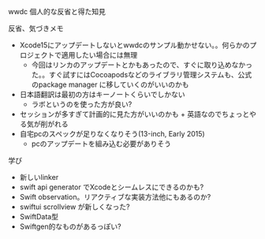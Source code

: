 wwdc 個人的な反省と得た知見

反省、気づきメモ

- Xcode15にアップデートしないとwwdcのサンプル動かせない。。何らかのプロジェクトで適用したい場合には無理
  - 今回はリンカのアップデートとかもあったので、すぐに取り込めなかった。。すぐ試すにはCocoapodsなどのライブラリ管理システムも、公式のpackage manager に移していくのがいいのかも
- 日本語翻訳は最初の方はキーノートくらいでしかない
  - ラボというのを使った方が良い?  
- セッションが多すぎて計画的に見た方がいいのかも + 英語なのでちょっとやる気が削がれる
- 自宅pcのスペックが足りなくなりそう(13-inch, Early 2015)
  - pcのアップデートを組み込む必要がありそう

学び

- 新しいlinker
- swift api generator でXcodeとシームレスにできるのかも?
- Swift observation。リアクティブな実装方法他にもあるのか?
- swiftui scrollview が新しくなった?
- SwiftData型
- Swiftgen的なものがあるっぽい?
